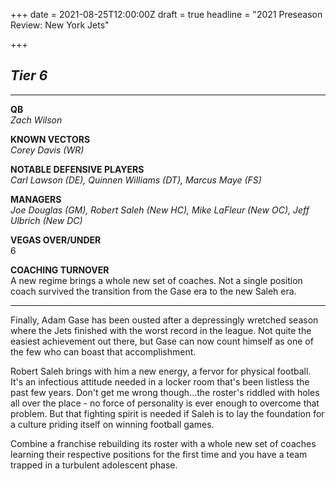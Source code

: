 +++
date = 2021-08-25T12:00:00Z
draft = true
headline = "2021 Preseason Review: New York Jets"

+++
## _Tier 6_

***

**QB**  
_Zach Wilson_

**KNOWN VECTORS**  
_Corey Davis (WR)_

**NOTABLE DEFENSIVE PLAYERS**  
_Carl Lawson (DE), Quinnen Williams (DT), Marcus Maye (FS)_

**MANAGERS**  
_Joe Douglas (GM), Robert Saleh (New HC), Mike LaFleur (New OC), Jeff Ulbrich (New DC)_

**VEGAS OVER/UNDER**  
6

**COACHING TURNOVER**  
A new regime brings a whole new set of coaches. Not a single position coach survived the transition from the Gase era to the new Saleh era.

***

Finally, Adam Gase has been ousted after a depressingly wretched season where the Jets finished with the worst record in the league. Not quite the easiest achievement out there, but Gase can now count himself as one of the few who can boast that accomplishment.

Robert Saleh brings with him a new energy, a fervor for physical football. It's an infectious attitude needed in a locker room that's been listless the past few years. Don't get me wrong though...the roster's riddled with holes all over the place - no force of personality is ever enough to overcome that problem. But that fighting spirit is needed if Saleh is to lay the foundation for a culture priding itself on winning football games.

Combine a franchise rebuilding its roster with a whole new set of coaches learning their respective positions for the first time and you have a team trapped in a turbulent adolescent phase.